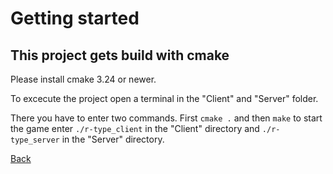 # Getting started

## This project gets build with cmake

Please install cmake 3.24 or newer.

To excecute the project open a terminal in the "Client" and "Server" folder.

There you have to enter two commands. First `cmake .` and then `make` to start the game enter `./r-type_client` in the "Client" directory and `./r-type_server` in the "Server" directory.

[Back](../../README.md)
